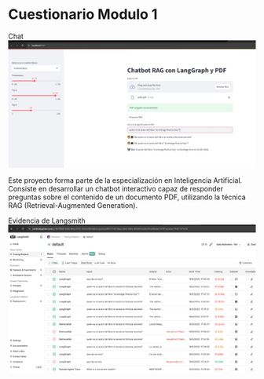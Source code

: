 # Cuestionario Modulo 1
Chat 
![alt text](/images/image2.png)

Este proyecto forma parte de la especialización en Inteligencia Artificial. Consiste en desarrollar un chatbot interactivo capaz de responder preguntas sobre el contenido de un documento PDF, utilizando la técnica RAG (Retrieval-Augmented Generation).


Evidencia de Langsmith
![alt text](/images/image.png)

